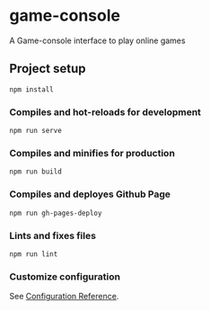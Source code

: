 # game-console
A Game-console interface to play online games

## Project setup
```
npm install
```

### Compiles and hot-reloads for development
```
npm run serve
```

### Compiles and minifies for production
```
npm run build
```

### Compiles and deployes Github Page
```
npm run gh-pages-deploy
```

### Lints and fixes files
```
npm run lint
```

### Customize configuration
See [Configuration Reference](https://cli.vuejs.org/config/).